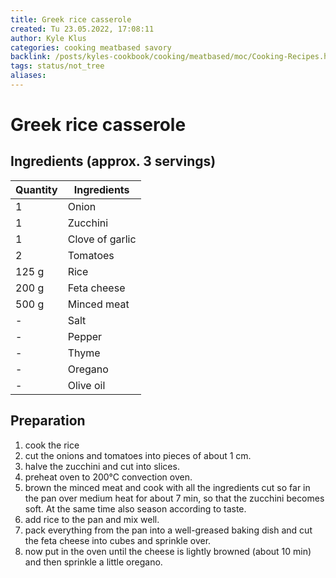 ```yaml
---
title: Greek rice casserole
created: Tu 23.05.2022, 17:08:11
author: Kyle Klus
categories: cooking meatbased savory
backlink: /posts/kyles-cookbook/cooking/meatbased/moc/Cooking-Recipes.html
tags: status/not_tree
aliases:
---
```


# Greek rice casserole

## Ingredients (approx. 3 servings)

| Quantity | Ingredients |
| ---------------- | ---------------- |
| 1 | Onion |
| 1 | Zucchini |
| 1 | Clove of garlic |
| 2 | Tomatoes |
| 125 g | Rice |
| 200 g | Feta cheese |
| 500 g | Minced meat |
| - | Salt |
| - | Pepper |
| - | Thyme |
| - | Oregano |
| - | Olive oil |

## Preparation

1. cook the rice
2. cut the onions and tomatoes into pieces of about 1 cm.
3. halve the zucchini and cut into slices.
4. preheat oven to 200°C convection oven.
5. brown the minced meat and cook with all the ingredients cut so far in the pan over medium heat for about 7 min, so that the zucchini becomes soft. At the same time also season according to taste.
6. add rice to the pan and mix well.
7. pack everything from the pan into a well-greased baking dish and cut the feta cheese into cubes and sprinkle over.
8. now put in the oven until the cheese is lightly browned (about 10 min) and then sprinkle a little oregano.
